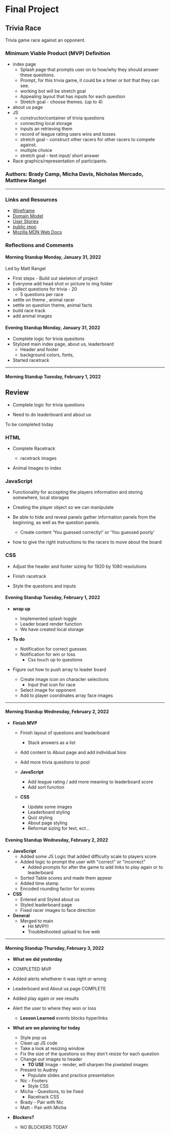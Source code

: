 # Final Project

## Trivia Race

Trivia game race against an opponent.

### Minimum Viable Product (MVP) Definition

- index page
  - Splash page that prompts user on to how/why they should answer these questions.
  - Prompt, for this trivia game, it could be a timer or bot that they can see.
  - working bot will be stretch goal
  - Appealing layout that has inputs for each question
  - Stretch goal - choose themes. (up to 4)
- about us page
- JS
  - constructor/container of trivia questions
  - connecting local storage
  - inputs an retrieving them
  - record of league rating users wins and losses
  - stretch goal - construct other racers for other racers to compete against.
  - multiple choice
  - stretch goal - text input/ short answer
- Race graphics/representation of participants.

### Authors: Brady Camp, Micha Davis, Nicholas Mercado, Matthew Rangel

-----------------

### Links and Resources

- [Wireframe](resources/wireframe.png)
- [Domain Model](resources/domain-model.png)
- [User Stories](https://github.com/orgs/The-Go-Gitters/projects/1)
- [public repo](https://github.com/The-Go-Gitters/turbo-octo-tribble)
- [Mozilla MDN Web Docs](https://developer.mozilla.org/en/docs/Web/JavaScript/Guide)

### Reflections and Comments

#### Morning Standup Monday, January 31, 2022

Led by Matt Rangel

- First steps - Build out skeleton of project
- Everyone add  head shot or picture to img folder
- collect questions for trivia - 20
  - 5 questions per race
- settle on theme , animal racer
- settle on question theme, animal facts
- build race track
- add animal images

#### Evening Standup Monday, January 31, 2022

- Complete logic for trivia quesitons
- Stylized main index page, about us, leaderboard
  - Header and footer
  - background colors, fonts,
- Started racetrack

-----------------

#### Morning Standup Tuesday, February 1, 2022

## Review

- Complete logic for trivia questions

- Need to do leaderboard and about us

To be completed today

### HTML

- Complete Racetrack
  - racetrack images

- Animal Images to index

### JavaScript

- Functionality for accepting the players information and storing somewhere, local storages

- Creating the player object so we can manipulate

- Be able to hide and reveal panels gather information panels from the beginning, as well as the question panels.
  - Create content 'You guessed correctly!' or 'You guessed poorly'

- how to give the right instructions to the racers to move about the board

### CSS

- Adjust the header and footer sizing for 1920 by 1080 resolutions

- Finish racetrack

- Style the questions and inputs

#### Evening Standup Tuesday, February 1, 2022

- **wrap up**
  - Implemented splash toggle
  - Leader board render function
  - We have created local storage

- **To do**
  - Notification for correct guesses
  - Notification for win or loss
    - Css touch up to questions
- Figure out how to push array to leader board
  - Create image icon on character selections
    - Input that icon for race
  - Select image for opponent
  - Add to player coordinates array face images

-----------------

#### Morning Standup Wednesday, February 2, 2022

- **Finish MVP**
  - Finish layout of questions and leaderboard
    - Stack answers as a list
  - Add content to About page and add individual bios
  - Add more trivia questions to pool

  - **JavaScript**
    - Add league rating / add more meaning to leaderboard score
    - Add sort function

  - **CSS**
    - Update some images
    - Leaderboard styling
    - Quiz styling
    - About page styling
    - Reformat sizing for text, ect...

#### Evening Standup Wednesday, February 2, 2022

- **JavaScript**
  - Added some JS Logic that added difficulty scale to players score
  - Added logic to prompt the user with "correct" or "incorrect"
    - Added prompts for after the game to add links to play again or to leaderboard
  - Sorted Table scores and made them appear
  - Added time stamp
  - Encoded rounding factor for scores
- **CSS**
  - Entered and Styled about us
  - Styled leaderboard page
  - Fixed racer images to face direction
- **General**
  - Merged to main
    - Hit MVP!!!
    - Troubleshooted upload to live web

-----------------

#### Morning Standup Thursday, February 3, 2022

- **What we did yesterday**
- COMPLETED MVP
- Added alerts whetherer it was right or wrong
- Leaderboard and About us page COMPLETE
- Added play again or see results
- Alert the user to where they won or loss
  - **Lesson Learned** events blocks hyperlinks

- **What are we planning for today**
  - Style pop us
  - Clean up JS code
  - Take a look at resizing window
  - Fix the size of the questions so they don't resize for each question
  - Change out images to header
    - **TO USE** Image - render, will sharpen the pixelated images
  - Present to Audrey
    - Populate slides and practice presentation
  - Nic - Footers
    - Style CSS
  - Micha - Questions, to be fixed
    - Racetrack CSS
  - Brady - Pair with Nic
  - Matt - Pair with Micha

- **Blockers?**
  - NO BLOCKERS TODAY
